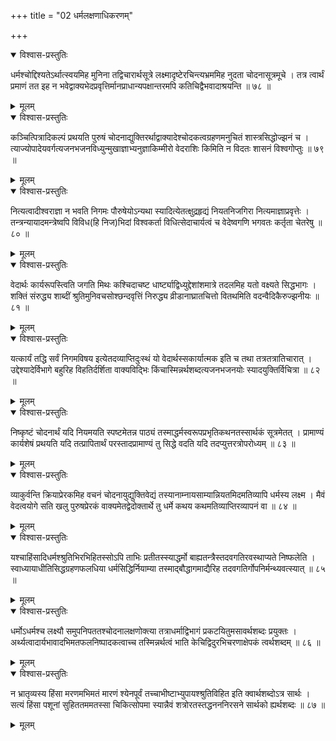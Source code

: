 +++
title = "02 धर्मलक्षणाधिकरणम्"

+++



<details open><summary>विश्वास-प्रस्तुतिः</summary>

धर्मश्चोद्दिश्यतेऽर्थात्स्वयमिह मुनिना तद्विचारार्थसूत्रे लक्ष्मादृष्टेरचिन्त्यभ्रममिह नुदता चोदनासूत्रमूचे । तत्र त्वार्थं प्रमाणं तत इह न भवेद्वाक्यभेदप्रवृत्तिर्मानप्राधान्यपक्षान्तरमपि कतिचिद्वैभवादाश्रयन्ति ॥ ७८ ॥
</details>

<details><summary>मूलम्</summary>

धर्मश्चोद्दिश्यतेऽर्थात्स्वयमिह मुनिना तद्विचारार्थसूत्रे लक्ष्मादृष्टेरचिन्त्यभ्रममिह नुदता चोदनासूत्रमूचे । तत्र त्वार्थं प्रमाणं तत इह न भवेद्वाक्यभेदप्रवृत्तिर्मानप्राधान्यपक्षान्तरमपि कतिचिद्वैभवादाश्रयन्ति ॥ ७८ ॥
</details>


<details open><summary>विश्वास-प्रस्तुतिः</summary>

कञ्चित्पित्रादिकल्पं प्रथयति पुरुषं चोदनाद्युक्तिरर्थाद्वाक्यादेश्चोदकत्वग्रहणमनुचितं शास्त्रसिद्धोज्झनं च । त्याज्योपादेयवर्गत्यजनभजनविध्युन्मुखाज्ञाभ्यनुज्ञाकिम्मीरो वेदराशिः किमिति न विदतः शासनं विश्वगोप्तुः ॥ ७९ ॥
</details>

<details><summary>मूलम्</summary>

कञ्चित्पित्रादिकल्पं प्रथयति पुरुषं चोदनाद्युक्तिरर्थाद्वाक्यादेश्चोदकत्वग्रहणमनुचितं शास्त्रसिद्धोज्झनं च । त्याज्योपादेयवर्गत्यजनभजनविध्युन्मुखाज्ञाभ्यनुज्ञाकिम्मीरो वेदराशिः किमिति न विदतः शासनं विश्वगोप्तुः ॥ ७९ ॥
</details>


<details open><summary>विश्वास-प्रस्तुतिः</summary>

नित्यत्वादीश्वराज्ञा न भवति निगमः पौरुषेयोऽन्यथा स्यादित्येतत्क्षुद्रहृद्यं नियतनिजगिरा नित्यमाज्ञाप्रवृत्तेः । तन्त्रन्यायादमन्त्रेष्वपि विविध(हि निज)भिदां विश्वकर्ता विधित्सेदाचार्यत्वं च वेदेष्वगणि भगवतः कर्तृता चेतरेषु ॥ ८० ॥
</details>

<details><summary>मूलम्</summary>

नित्यत्वादीश्वराज्ञा न भवति निगमः पौरुषेयोऽन्यथा स्यादित्येतत्क्षुद्रहृद्यं नियतनिजगिरा नित्यमाज्ञाप्रवृत्तेः । तन्त्रन्यायादमन्त्रेष्वपि विविध(हि निज)भिदां विश्वकर्ता विधित्सेदाचार्यत्वं च वेदेष्वगणि भगवतः कर्तृता चेतरेषु ॥ ८० ॥
</details>


<details open><summary>विश्वास-प्रस्तुतिः</summary>

वेदार्थः कार्यरूपस्त्विति जगति मिथः कश्चिदाचष्ट धार्ष्ट्याद्विध्युद्देशांशमात्रे तदलमिह यतो वक्ष्यते सिद्धभागः । शक्तिं संरुद्ध्य शाब्दीं श्रुतिमुनिवचसोश्छन्दवृत्तिं निरुद्ध्य व्रीडानाघ्रातचित्तो वितथमिति वदन्वैदिकैरुज्झनीयः ॥ ८१ ॥
</details>

<details><summary>मूलम्</summary>

वेदार्थः कार्यरूपस्त्विति जगति मिथः कश्चिदाचष्ट धार्ष्ट्याद्विध्युद्देशांशमात्रे तदलमिह यतो वक्ष्यते सिद्धभागः । शक्तिं संरुद्ध्य शाब्दीं श्रुतिमुनिवचसोश्छन्दवृत्तिं निरुद्ध्य व्रीडानाघ्रातचित्तो वितथमिति वदन्वैदिकैरुज्झनीयः ॥ ८१ ॥
</details>


<details open><summary>विश्वास-प्रस्तुतिः</summary>

यत्कार्यं तद्धि सर्वं निगमविषय इत्येतदव्याप्तिदुःस्थं यो वेदार्थस्सकार्यात्मक इति च तथा तत्रतत्रातिचारात् । उद्देश्यादेर्विभागे बहुरिह विहतिर्दर्शिता वाक्यविद्भिः किंचास्मिन्नर्थशब्दत्यजनभजनयोः स्यादयुक्तिर्विचित्रा ॥ ८२ ॥
</details>

<details><summary>मूलम्</summary>

यत्कार्यं तद्धि सर्वं निगमविषय इत्येतदव्याप्तिदुःस्थं यो वेदार्थस्सकार्यात्मक इति च तथा तत्रतत्रातिचारात् । उद्देश्यादेर्विभागे बहुरिह विहतिर्दर्शिता वाक्यविद्भिः किंचास्मिन्नर्थशब्दत्यजनभजनयोः स्यादयुक्तिर्विचित्रा ॥ ८२ ॥
</details>


<details open><summary>विश्वास-प्रस्तुतिः</summary>

निष्कृष्टं चोदनार्थं यदि नियमयति स्पष्टमेतन्न पाठ्यं तस्माद्धर्मस्वरूपप्रभृतिकथनतस्सार्थकं सूत्रमेतत् । प्रामाण्यं कार्यशेषं प्रथयति यदि तत्प्रापितार्थं परस्तादप्रामाण्यं तु सिद्धे वदति यदि तदप्युत्तरत्रोपरोध्यम् ॥ ८३ ॥
</details>

<details><summary>मूलम्</summary>

निष्कृष्टं चोदनार्थं यदि नियमयति स्पष्टमेतन्न पाठ्यं तस्माद्धर्मस्वरूपप्रभृतिकथनतस्सार्थकं सूत्रमेतत् । प्रामाण्यं कार्यशेषं प्रथयति यदि तत्प्रापितार्थं परस्तादप्रामाण्यं तु सिद्धे वदति यदि तदप्युत्तरत्रोपरोध्यम् ॥ ८३ ॥
</details>


<details open><summary>विश्वास-प्रस्तुतिः</summary>

व्याकुर्वन्ति क्रियाप्रेरकमिह वचनं चोदनायुद्युक्तिवेद्यं तस्यानाम्नायसाम्यान्नियतमिदमतिव्यापि धर्मस्य लक्ष्म । मैवं वेदत्वयोगे सति खलु पुरुषप्रेरकं वाक्यमेतद्वेदोक्तार्थे तु धर्मे कथय कथमतिव्याप्तिरव्यापनं वा ॥ ८४ ॥
</details>

<details><summary>मूलम्</summary>

व्याकुर्वन्ति क्रियाप्रेरकमिह वचनं चोदनायुद्युक्तिवेद्यं तस्यानाम्नायसाम्यान्नियतमिदमतिव्यापि धर्मस्य लक्ष्म । मैवं वेदत्वयोगे सति खलु पुरुषप्रेरकं वाक्यमेतद्वेदोक्तार्थे तु धर्मे कथय कथमतिव्याप्तिरव्यापनं वा ॥ ८४ ॥
</details>


<details open><summary>विश्वास-प्रस्तुतिः</summary>

यश्चाहिंसादिधर्मश्श्रुतिभिरभिहितस्सोऽपि ताभिः प्रतीतस्स्याद्धर्मो बाह्यतन्त्रैस्तदवगतिरवस्थाप्यते निष्फलेति । स्वाध्यायाधीतिसिद्धग्रहणफलधिया धर्मसिद्धिर्नियाम्या तस्माद्बौद्धागमाद्यैरिह तदवगतिर्गोपनिर्मन्थ्यवत्स्यात् ॥ ८५ ॥
</details>

<details><summary>मूलम्</summary>

यश्चाहिंसादिधर्मश्श्रुतिभिरभिहितस्सोऽपि ताभिः प्रतीतस्स्याद्धर्मो बाह्यतन्त्रैस्तदवगतिरवस्थाप्यते निष्फलेति । स्वाध्यायाधीतिसिद्धग्रहणफलधिया धर्मसिद्धिर्नियाम्या तस्माद्बौद्धागमाद्यैरिह तदवगतिर्गोपनिर्मन्थ्यवत्स्यात् ॥ ८५ ॥
</details>


<details open><summary>विश्वास-प्रस्तुतिः</summary>

धर्मोऽधर्मश्च लक्ष्यौ समुपनिपततश्चोदनालक्षणोक्त्या तत्राधर्माद्विभागं प्रकटयितुमसावर्थशब्दः प्रयुक्तः । अर्थ्यत्वादार्यभावादभिमतफलनिष्पादकत्वाच्च तस्मिन्नर्थत्वं भाति केचिद्विदुरभिचरणाक्षेपकं त्वर्थशब्दम् ॥ ८६ ॥
</details>

<details><summary>मूलम्</summary>

धर्मोऽधर्मश्च लक्ष्यौ समुपनिपततश्चोदनालक्षणोक्त्या तत्राधर्माद्विभागं प्रकटयितुमसावर्थशब्दः प्रयुक्तः । अर्थ्यत्वादार्यभावादभिमतफलनिष्पादकत्वाच्च तस्मिन्नर्थत्वं भाति केचिद्विदुरभिचरणाक्षेपकं त्वर्थशब्दम् ॥ ८६ ॥
</details>


<details open><summary>विश्वास-प्रस्तुतिः</summary>

न भ्रातृव्यस्य हिंसा मरणमभिमतं मारणं श्येनपूर्वं तच्चाभीष्टाभ्युपायश्श्रुतिविहित इति क्वार्थशब्दोऽत्र सार्थः । सत्यं हिंसा पशूनां सुहिततममतस्सा चिकित्सोपमा स्यान्नैवं शत्रोरतस्तद्धनननिरसने सार्थको ह्यर्थशब्दः ॥ ८७ ॥
</details>

<details><summary>मूलम्</summary>

न भ्रातृव्यस्य हिंसा मरणमभिमतं मारणं श्येनपूर्वं तच्चाभीष्टाभ्युपायश्श्रुतिविहित इति क्वार्थशब्दोऽत्र सार्थः । सत्यं हिंसा पशूनां सुहिततममतस्सा चिकित्सोपमा स्यान्नैवं शत्रोरतस्तद्धनननिरसने सार्थको ह्यर्थशब्दः ॥ ८७ ॥
</details>